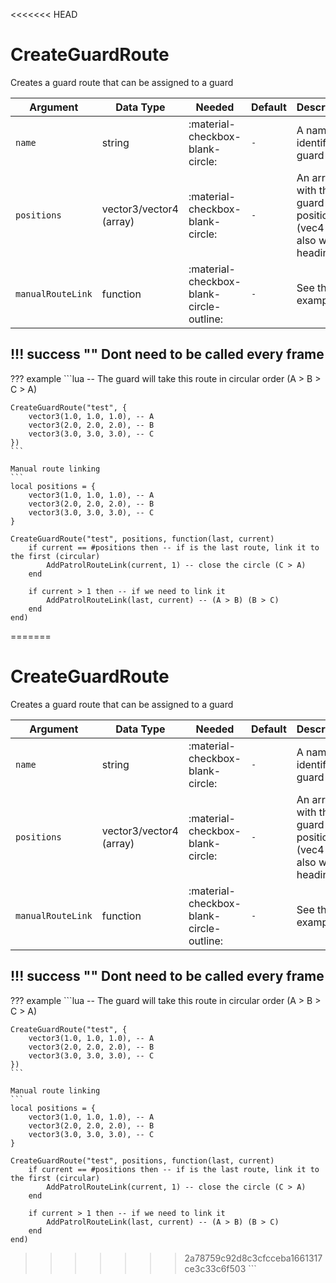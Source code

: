 <<<<<<< HEAD
# CreateGuardRoute
Creates a guard route that can be assigned to a guard

| Argument          | Data Type               | Needed                                   | Default | Description                                                    |
|-------------------|-------------------------|------------------------------------------|---------|----------------------------------------------------------------|
| `name`            | string                  | :material-checkbox-blank-circle:         | `-`     | A name to identify the guard route                             |
| `positions`       | vector3/vector4 (array) | :material-checkbox-blank-circle:         | `-`     | An array with the guard positions (vec4 its also with heading) |
| `manualRouteLink` | function                | :material-checkbox-blank-circle-outline: | `-`     | See the example                                                |

!!! success ""
    Dont need to be called every frame
---
??? example
    ```lua
    -- The guard will take this route in circular order (A > B > C > A)

    CreateGuardRoute("test", {
        vector3(1.0, 1.0, 1.0), -- A
        vector3(2.0, 2.0, 2.0), -- B
        vector3(3.0, 3.0, 3.0), -- C
    })
    ```

    Manual route linking
    ```
    local positions = {
        vector3(1.0, 1.0, 1.0), -- A
        vector3(2.0, 2.0, 2.0), -- B
        vector3(3.0, 3.0, 3.0), -- C
    }

    CreateGuardRoute("test", positions, function(last, current)
        if current == #positions then -- if is the last route, link it to the first (circular)
            AddPatrolRouteLink(current, 1) -- close the circle (C > A)
        end

        if current > 1 then -- if we need to link it
            AddPatrolRouteLink(last, current) -- (A > B) (B > C)
        end
    end)
=======
# CreateGuardRoute
Creates a guard route that can be assigned to a guard

| Argument          | Data Type               | Needed                                   | Default | Description                                                    |
|-------------------|-------------------------|------------------------------------------|---------|----------------------------------------------------------------|
| `name`            | string                  | :material-checkbox-blank-circle:         | `-`     | A name to identify the guard route                             |
| `positions`       | vector3/vector4 (array) | :material-checkbox-blank-circle:         | `-`     | An array with the guard positions (vec4 its also with heading) |
| `manualRouteLink` | function                | :material-checkbox-blank-circle-outline: | `-`     | See the example                                                |

!!! success ""
    Dont need to be called every frame
---
??? example
    ```lua
    -- The guard will take this route in circular order (A > B > C > A)

    CreateGuardRoute("test", {
        vector3(1.0, 1.0, 1.0), -- A
        vector3(2.0, 2.0, 2.0), -- B
        vector3(3.0, 3.0, 3.0), -- C
    })
    ```

    Manual route linking
    ```
    local positions = {
        vector3(1.0, 1.0, 1.0), -- A
        vector3(2.0, 2.0, 2.0), -- B
        vector3(3.0, 3.0, 3.0), -- C
    }

    CreateGuardRoute("test", positions, function(last, current)
        if current == #positions then -- if is the last route, link it to the first (circular)
            AddPatrolRouteLink(current, 1) -- close the circle (C > A)
        end

        if current > 1 then -- if we need to link it
            AddPatrolRouteLink(last, current) -- (A > B) (B > C)
        end
    end)
>>>>>>> 2a78759c92d8c3cfcceba1661317ce3c33c6f503
    ```